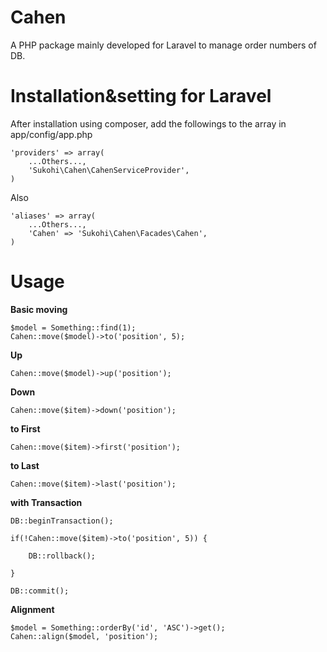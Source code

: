 Cahen
=====

A PHP package mainly developed for Laravel to manage order numbers of DB.

Installation&setting for Laravel
====

After installation using composer, add the followings to the array in  app/config/app.php

    'providers' => array(  
        ...Others...,  
        'Sukohi\Cahen\CahenServiceProvider',
    )

Also

    'aliases' => array(  
        ...Others...,  
        'Cahen' => 'Sukohi\Cahen\Facades\Cahen',
    )

Usage
====

**Basic moving**

    $model = Something::find(1);
    Cahen::move($model)->to('position', 5);

**Up**

    Cahen::move($model)->up('position');

**Down**

    Cahen::move($item)->down('position');
		
**to First**

    Cahen::move($item)->first('position');

**to Last**

    Cahen::move($item)->last('position');
    
**with Transaction**

    DB::beginTransaction();
    
    if(!Cahen::move($item)->to('position', 5)) {
    	
	    DB::rollback();
	
    }
    
    DB::commit();
    
**Alignment**

    $model = Something::orderBy('id', 'ASC')->get();
    Cahen::align($model, 'position');
